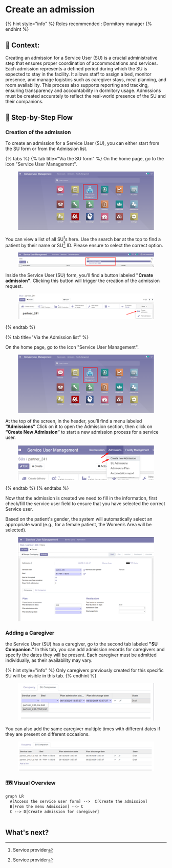 # Create an admission

{% hint style="info" %}
Roles recommended : Dormitory manager
{% endhint %}

## **🧭** Context: <a href="#context" id="context"></a>

Creating an admission for a Service User (SU) is a crucial administrative step that ensures proper coordination of accommodations and services. Each admission represents a defined period during which the SU is expected to stay in the facility. It allows staff to assign a bed, monitor presence, and manage logistics such as caregiver stays, meal planning, and room availability. This process also supports reporting and tracking, ensuring transparency and accountability in dormitory usage. Admissions must be created accurately to reflect the real-world presence of the SU and their companions.

## 🔄 Step-by-Step Flow

### Creation of the admission

To create an admission for a Service User (SU), you can either start from the SU form or from the Admission list.

{% tabs %}
{% tab title="Via the SU form" %}
On the home page, go to the icon "Service User Management".

<figure><img src="../../.gitbook/assets/image (160).png" alt=""><figcaption></figcaption></figure>

You can view a list of all SU[^1]s here. Use the search bar at the top to find a patient by their name or SU[^1] ID. Please ensure to select the correct option.

<figure><img src="../../.gitbook/assets/image (161).png" alt=""><figcaption></figcaption></figure>

Inside the Service User (SU) form, you’ll find a button labeled **"Create admission"**. Clicking this button will trigger the creation of the admission request.

<figure><img src="../../.gitbook/assets/image (3).png" alt=""><figcaption></figcaption></figure>
{% endtab %}

{% tab title="Via the Admission list" %}


On the home page, go to the icon "Service User Management".

<figure><img src="../../.gitbook/assets/image (160).png" alt=""><figcaption></figcaption></figure>

At the top of the screen, in the header, you’ll find a menu labeled **“Admissions”** Click on it to open the Admission section, then click on **“Create New Admission”** to start a new admission process for a service user.

<figure><img src="../../.gitbook/assets/image (6).png" alt=""><figcaption></figcaption></figure>
{% endtab %}
{% endtabs %}



Now that the admission is created we need to fill in the information, first check/fill the service user field to ensure that you have selected the correct Service user.

Based on the patient's gender, the system will automatically select an appropriate ward (e.g., for a female patient, the Women’s Area will be selected).

<figure><img src="../../.gitbook/assets/image (1) (1) (1) (1) (1) (1) (1).png" alt=""><figcaption></figcaption></figure>

### **Adding a Caregiver**

the Service User (SU) has a caregiver, go to the second tab labeled **"SU Companion."** In this tab, you can add admission records for caregivers and specify the dates they will be present. Each caregiver must be admitted individually, as their availability may vary.

{% hint style="info" %}
Only caregivers previously created for this specific SU will be visible in this tab.
{% endhint %}

<figure><img src="../../.gitbook/assets/image (2) (1) (1) (1) (1) (1) (1).png" alt=""><figcaption></figcaption></figure>

You can also add the same caregiver multiple times with different dates if they are present on different occasions.

<figure><img src="../../.gitbook/assets/image (3) (1) (1) (1) (1) (1).png" alt=""><figcaption></figcaption></figure>

### 🗺️ Visual Overview&#x20;

```mermaid
graph LR
  A[Access the service user form] -->  C[Create the admission] 
  B[From the menu Admission] --> C
  C --> D[Create admission for caregiver]
   
```

## What's next?&#x20;



[^1]: Service provider
